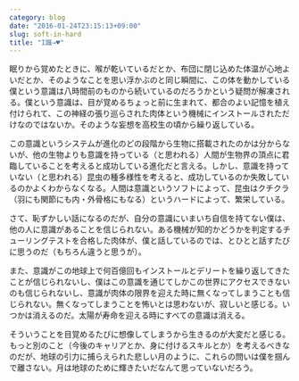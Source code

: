 ```yaml
---
category: blog
date: "2016-01-24T23:15:13+09:00"
slug: soft-in-hard
title: "I識→♥"
---
```


眠りから覚めたときに、喉が乾いているだとか、布団に閉じ込めた体温が心地よいだとか、そのようなことを思い浮かぶのと同じ瞬間に、この体を動かしている僕という意識は八時間前のものから続いているのだろうかという疑問が解凍される。僕という意識は、目が覚めるちょっと前に生まれて、都合のよい記憶を植え付けられて、この神経の張り巡らされた肉体という機械にインストールされただけなのではないか。そのような妄想を高校生の頃から繰り返している。

この意識というシステムが進化のどの段階から生物に搭載されたのかは分からないが、他の生物よりも意識を持っている（と思われる）人間が生物界の頂点に君臨していることを考えると成功している進化だと言える。しかし、意識を持っていない（と思われる）昆虫の種多様性を考えると、成功しているのか失敗しているのかよくわからなくなる。人間は意識というソフトによって、昆虫はクチクラ（羽にも関節にも内・外骨格にもなる）というハードによって、繁栄している。

さて、恥ずかしい話になるのだが、自分の意識にいまいち自信を持てない僕は、他の人に意識があることを信じられない。ある機械が知的かどうかを判定するチューリングテストを合格した肉体が、僕と話しているのでは、とひとと話すたびに思うのだ（もちろん違うと思うが）。

また、意識がこの地球上で何百億回もインストールとデリートを繰り返してきたことが信じられないし、僕はこの意識を通じてしかこの世界にアクセスできないのも信じられないし、意識が肉体の限界を迎えた時に無くなってしまうことも信じられない。無くなってしまうことを怖いとは思わないが、寂しいと感じる。いつかは消えるのだ。太陽が寿命を迎える時にすべての意識は消える。

そういうことを目覚めるたびに想像してしまうから生きるのが大変だと感じる。もっと別のこと（今後のキャリアとか、身に付けるスキルとか）を考えるべきなのだが、地球の引力に捕らえられた悲しい月のように、これらの問いは僕を掴んで離さない。月は地球のために輝きたいだなんて思っていないだろう。
